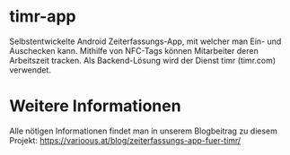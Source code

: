 # timr-app
Selbstentwickelte Android Zeiterfassungs-App, mit welcher man Ein- und Auschecken kann. Mithilfe von NFC-Tags können Mitarbeiter deren Arbeitszeit tracken. Als Backend-Lösung wird der Dienst timr (timr.com) verwendet.

# Weitere Informationen
Alle nötigen Informationen findet man in unserem Blogbeitrag zu diesem Projekt: https://varioous.at/blog/zeiterfassungs-app-fuer-timr/
